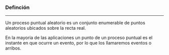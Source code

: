 ### Definción
---
Un proceso puntual aleatorio es un conjunto enumerable de puntos aleatorios ubicados sobre la recta real.

En la mayoria de las aplicaciones un punto de un proceso puntual es el instante en que ocurre un evento, por lo que los llamaremos eventos o arribos.